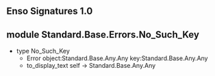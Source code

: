 ## Enso Signatures 1.0
## module Standard.Base.Errors.No_Such_Key
- type No_Such_Key
    - Error object:Standard.Base.Any.Any key:Standard.Base.Any.Any
    - to_display_text self -> Standard.Base.Any.Any
